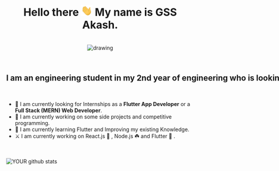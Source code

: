 <div align="center">
<h1><strong> Hello there <img src="https://raw.githubusercontent.com/ABSphreak/ABSphreak/master/gifs/Hi.gif" width="30px" style="max-width:100%;"> My name is GSS Akash. </strong></h1> 
<br />
  <!-- [![Home-Brew.png](https://i.postimg.cc/nLNSCg7C/Home-Brew.png)](https://postimg.cc/PLzQ76Sj){:width="100%"} -->
 <img src="https://i.postimg.cc/nLNSCg7C/Home-Brew.png)](https://postimg.cc/PLzQ76Sj" alt="drawing" style="width:200px;"/>  
  </p>
</div>
<p>
  <br />
<strong>
<nobr>
  <h2>
I am an engineering student in my 2nd year of engineering who is looking for opportunities to work on projects involving Web Development and App Development. 
  </h2>
</nobr>
</strong>
</p>
<br />

- 🤝 I am currently looking for Internships as a __Flutter App Developer__ or a __Full Stack (MERN) Web Developer__.
- 🔭 I am currently working on some side projects and competitive programming.
- 🌱 I am currently learning Flutter and Improving my existing Knowledge. 
- ⚔️ I am currently working on React.js 💙 , Node.js ☘️ and Flutter 🤍 . 
<br />


<!-- ![YOUR github stats](https://github-readme-stats.vercel.app/api?username=gssakash) -->
![YOUR github stats](https://github-readme-stats.vercel.app/api?username=gssakash&&show_icons=true&title_color=ffffff&icon_color=bb2acf&text_color=daf7dc&bg_color=151515)


 
